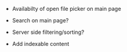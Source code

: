 


- Availabilty of open file picker on main page
- Search on main page? 
- Server side filtering/sorting?

- Add indexable content

